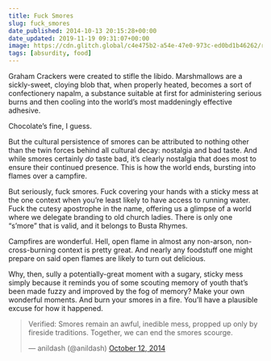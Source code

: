 ```yaml
---
title: Fuck Smores
slug: fuck_smores
date_published: 2014-10-13 20:15:28+00:00
date_updated: 2019-11-19 09:31:07+00:00
image: https://cdn.glitch.global/c4e475b2-a54e-47e0-973c-ed0bd1b46262/regis-hari-bouchard-QzivCWSYEug-unsplash.jpg?v=1670293684609
tags: [absurdity, food]
---
```

Graham Crackers were created to stifle the libido. Marshmallows are a sickly-sweet, cloying blob that, when properly heated, becomes a sort of confectionery napalm, a substance suitable at first for administering serious burns and then cooling into the world’s most maddeningly effective adhesive.

Chocolate’s fine, I guess.

But the cultural persistence of smores can be attributed to nothing other than the twin forces behind all cultural decay: nostalgia and bad taste. And while smores certainly *do* taste bad, it’s clearly nostalgia that does most to ensure their continued presence. This is how the world ends, bursting into flames over a campfire.

But seriously, fuck smores. Fuck covering your hands with a sticky mess at the one context when you’re least likely to have access to running water. Fuck the cutesy apostrophe in the name, offering us a glimpse of a world where we delegate branding to old church ladies. There is only one “s’more” that is valid, and it belongs to Busta Rhymes.

Campfires are wonderful. Hell, open flame in almost any non-arson, non-cross-burning context is pretty great. And nearly any foodstuff one might prepare on said open flames are likely to turn out delicious.

Why, then, sully a potentially-great moment with a sugary, sticky mess simply because it reminds you of some scouting memory of youth that’s been made fuzzy and improved by the fog of memory? Make your own wonderful moments. And burn your smores in a fire. You’ll have a plausible excuse for how it happened.

<blockquote class="twitter-tweet" data-dnt="true" data-theme="dark"><p lang="en" dir="ltr">Verified: Smores remain an awful, inedible mess, propped up only by fireside traditions. Together, we can end the smores scourge.</p>&mdash; anildash (@anildash) <a href="https://twitter.com/anildash/status/521441394700091393?ref_src=twsrc%5Etfw">October 12, 2014</a></blockquote> <script async src="https://platform.twitter.com/widgets.js" charset="utf-8"></script>

